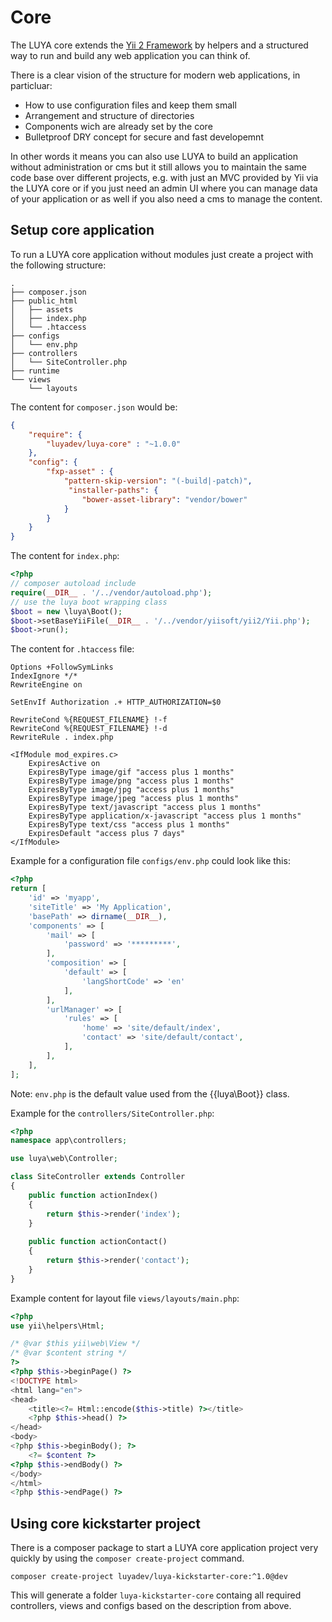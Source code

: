 # Core

The LUYA core extends the [Yii 2 Framework](https://github.com/yiisoft/yii2) by helpers and a structured way to run and build any web application you can think of. 

There is a clear vision of the structure for modern web applications, in particluar:

+ How to use configuration files and keep them small
+ Arrangement and structure of directories 
+ Components wich are already set by the core 
+ Bulletproof DRY concept for secure and fast developemnt

In other words it means you can also use LUYA to build an application without administration or cms but it still allows you to maintain the same code base over different projects, e.g. with just an MVC provided by Yii via the LUYA core or if you just need an admin UI where you can manage data of your application or as well if you also need a cms to manage the content.

## Setup core application

To run a LUYA core application without modules just create a project with the following structure:

```
.
├── composer.json
├── public_html
│   ├── assets
│   ├── index.php
│   └── .htaccess
├── configs
│   └── env.php
├── controllers
│   └── SiteController.php
├── runtime
└── views
    └── layouts
```

The content for `composer.json` would be:

```json
{
    "require": {
        "luyadev/luya-core" : "~1.0.0"
    },
    "config": {
        "fxp-asset" : {
            "pattern-skip-version": "(-build|-patch)",
             "installer-paths": {
                "bower-asset-library": "vendor/bower"
            }
        }   
    }
}
```

The content for `index.php`:

```php
<?php
// composer autoload include
require(__DIR__ . '/../vendor/autoload.php');
// use the luya boot wrapping class
$boot = new \luya\Boot();
$boot->setBaseYiiFile(__DIR__ . '/../vendor/yiisoft/yii2/Yii.php');
$boot->run();
```

The content for `.htaccess` file:

```
Options +FollowSymLinks
IndexIgnore */*
RewriteEngine on

SetEnvIf Authorization .+ HTTP_AUTHORIZATION=$0

RewriteCond %{REQUEST_FILENAME} !-f
RewriteCond %{REQUEST_FILENAME} !-d
RewriteRule . index.php

<IfModule mod_expires.c>
    ExpiresActive on
    ExpiresByType image/gif "access plus 1 months"
    ExpiresByType image/png "access plus 1 months"
    ExpiresByType image/jpg "access plus 1 months"
    ExpiresByType image/jpeg "access plus 1 months"
    ExpiresByType text/javascript "access plus 1 months"
    ExpiresByType application/x-javascript "access plus 1 months"
    ExpiresByType text/css "access plus 1 months"
    ExpiresDefault "access plus 7 days"
</IfModule>
```

Example for a configuration file `configs/env.php` could look like this:

```php
<?php
return [
    'id' => 'myapp',
    'siteTitle' => 'My Application',
    'basePath' => dirname(__DIR__),
    'components' => [
        'mail' => [
            'password' => '*********',
        ],
        'composition' => [
            'default' => [
                'langShortCode' => 'en'
            ],
        ],
        'urlManager' => [
            'rules' => [
                'home' => 'site/default/index',
                'contact' => 'site/default/contact',
            ],
        ],
    ],
];
```

Note: `env.php` is the default value used from the {{luya\Boot}} class.

Example for the `controllers/SiteController.php`:

```php
<?php
namespace app\controllers;

use luya\web\Controller;

class SiteController extends Controller
{
    public function actionIndex()
    {
        return $this->render('index');
    }
    
    public function actionContact()
    {
        return $this->render('contact');
    }
}
```

Example content for layout file `views/layouts/main.php`:

```php
<?php
use yii\helpers\Html;

/* @var $this yii\web\View */
/* @var $content string */
?>
<?php $this->beginPage() ?>
<!DOCTYPE html>
<html lang="en">
<head>
    <title><?= Html::encode($this->title) ?></title>
    <?php $this->head() ?>
</head>
<body>
<?php $this->beginBody(); ?>
    <?= $content ?>
<?php $this->endBody() ?>
</body>
</html>
<?php $this->endPage() ?>
```

## Using core kickstarter project

There is a composer package to start a LUYA core application project very quickly by using the `composer create-project` command.

```
composer create-project luyadev/luya-kickstarter-core:^1.0@dev
```

This will generate a folder `luya-kickstarter-core` containg all required controllers, views and configs based on the description from above.

